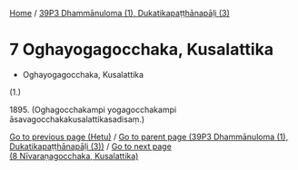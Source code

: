 
[Home](/) / [39P3 Dhammānuloma (1), Dukatikapaṭṭhānapāḷi (3)](../39P3.md)

# 7 Oghayogagocchaka, Kusalattika

* Oghayogagocchaka, Kusalattika

(1.)

1895\. (Oghagocchakampi yogagocchakampi āsavagocchakakusalattikasadisaṃ.)

[Go to previous page (Hetu)](6/6.6/6.6.1--7/Paccayacatukka/Hetu.md) / [Go to parent page (39P3 Dhammānuloma (1), Dukatikapaṭṭhānapāḷi (3))](0.md) / [Go to next page (8 Nīvaraṇagocchaka, Kusalattika)](8.md)


